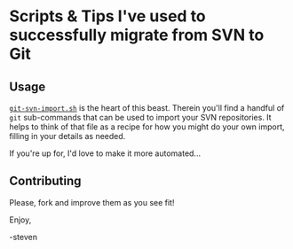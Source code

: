# Scripts & Tips I've used to successfully migrate from SVN to Git

## Usage

[`git-svn-import.sh`](https://github.com/stevenharman/git-svn-import/blob/master/git-svn-clone-externals.sh)
is the heart of this beast. Therein you'll find a handful of `git` sub-commands
that can be used to import your SVN repositories. It helps to think of that file
as a recipe for how you might do your own import, filling in your details as
needed.

If you're up for, I'd love to make it more automated...

## Contributing

Please, fork and improve them as you see fit!

Enjoy,

-steven
